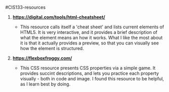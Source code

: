 #CIS133-resources

1. <strong>https://digital.com/tools/html-cheatsheet/</strong> 
    * This resource calls itself a 'cheat sheet' and lists current elements of HTML5. It is very interactive, and it provides a brief description of what the element means an how it works. What I like the most about it is that it actually provides a preview, so that you can visually see how the element is structured.

2. <strong>https://flexboxfroggy.com/</strong>
    * This CSS resource presents CSS properties via a simple game. It provides succint descriptions, and lets you practice each property visually - both in code and image. I found this resource to be helpful, as I learn best by doing. 
